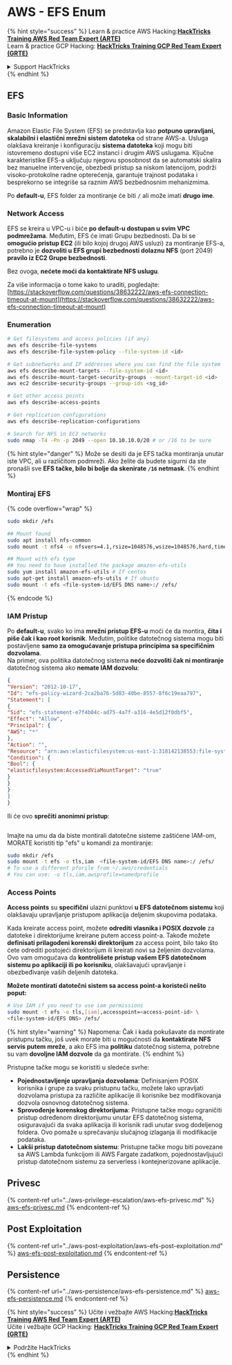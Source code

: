 # AWS - EFS Enum

{% hint style="success" %}
Learn & practice AWS Hacking:<img src="../../../.gitbook/assets/image (1).png" alt="" data-size="line">[**HackTricks Training AWS Red Team Expert (ARTE)**](https://training.hacktricks.xyz/courses/arte)<img src="../../../.gitbook/assets/image (1).png" alt="" data-size="line">\
Learn & practice GCP Hacking: <img src="../../../.gitbook/assets/image (2).png" alt="" data-size="line">[**HackTricks Training GCP Red Team Expert (GRTE)**<img src="../../../.gitbook/assets/image (2).png" alt="" data-size="line">](https://training.hacktricks.xyz/courses/grte)

<details>

<summary>Support HackTricks</summary>

* Check the [**subscription plans**](https://github.com/sponsors/carlospolop)!
* **Join the** 💬 [**Discord group**](https://discord.gg/hRep4RUj7f) or the [**telegram group**](https://t.me/peass) or **follow** us on **Twitter** 🐦 [**@hacktricks\_live**](https://twitter.com/hacktricks\_live)**.**
* **Share hacking tricks by submitting PRs to the** [**HackTricks**](https://github.com/carlospolop/hacktricks) and [**HackTricks Cloud**](https://github.com/carlospolop/hacktricks-cloud) github repos.

</details>
{% endhint %}

## EFS

### Basic Information

Amazon Elastic File System (EFS) se predstavlja kao **potpuno upravljani, skalabilni i elastični mrežni sistem datoteka** od strane AWS-a. Usluga olakšava kreiranje i konfiguraciju **sistema datoteka** koji mogu biti istovremeno dostupni više EC2 instanci i drugim AWS uslugama. Ključne karakteristike EFS-a uključuju njegovu sposobnost da se automatski skalira bez manuelne intervencije, obezbedi pristup sa niskom latencijom, podrži visoko-protokolne radne opterećenja, garantuje trajnost podataka i besprekorno se integriše sa raznim AWS bezbednosnim mehanizmima.

Po **default-u**, EFS folder za montiranje će biti **`/`** ali može imati **drugo ime**.

### Network Access

EFS se kreira u VPC-u i biće **po default-u dostupan u svim VPC podmrežama**. Međutim, EFS će imati Grupu bezbednosti. Da bi se **omogućio pristup EC2** (ili bilo kojoj drugoj AWS usluzi) za montiranje EFS-a, potrebno je **dozvoliti u EFS grupi bezbednosti dolaznu NFS** (port 2049) **pravilo iz EC2 Grupe bezbednosti**.

Bez ovoga, **nećete moći da kontaktirate NFS uslugu**.

Za više informacija o tome kako to uraditi, pogledajte: [https://stackoverflow.com/questions/38632222/aws-efs-connection-timeout-at-mount](https://stackoverflow.com/questions/38632222/aws-efs-connection-timeout-at-mount)

### Enumeration
```bash
# Get filesystems and access policies (if any)
aws efs describe-file-systems
aws efs describe-file-system-policy --file-system-id <id>

# Get subnetworks and IP addresses where you can find the file system
aws efs describe-mount-targets --file-system-id <id>
aws efs describe-mount-target-security-groups --mount-target-id <id>
aws ec2 describe-security-groups --group-ids <sg_id>

# Get other access points
aws efs describe-access-points

# Get replication configurations
aws efs describe-replication-configurations

# Search for NFS in EC2 networks
sudo nmap -T4 -Pn -p 2049 --open 10.10.10.0/20 # or /16 to be sure
```
{% hint style="danger" %}
Može se desiti da je EFS tačka montiranja unutar iste VPC, ali u različitom podmreži. Ako želite da budete sigurni da ste pronašli sve **EFS tačke, bilo bi bolje da skenirate `/16` netmask**.
{% endhint %}

### Montiraj EFS

{% code overflow="wrap" %}
```bash
sudo mkdir /efs

## Mount found
sudo apt install nfs-common
sudo mount -t nfs4 -o nfsvers=4.1,rsize=1048576,wsize=1048576,hard,timeo=600,retrans=2,noresvport <IP>:/ /efs

## Mount with efs type
## You need to have installed the package amazon-efs-utils
sudo yum install amazon-efs-utils # If centos
sudo apt-get install amazon-efs-utils # If ubuntu
sudo mount -t efs <file-system-id/EFS DNS name>:/ /efs/
```
{% endcode %}

### IAM Pristup

Po **default-u**, svako ko ima **mrežni pristup EFS-u** moći će da montira, **čita i piše čak i kao root korisnik**. Međutim, politike datotečnog sistema mogu biti postavljene **samo za omogućavanje pristupa principima sa specifičnim dozvolama**.\
Na primer, ova politika datotečnog sistema **neće dozvoliti čak ni montiranje** datotečnog sistema ako **nemate IAM dozvolu**:
```json
{
"Version": "2012-10-17",
"Id": "efs-policy-wizard-2ca2ba76-5d83-40be-8557-8f6c19eaa797",
"Statement": [
{
"Sid": "efs-statement-e7f4b04c-ad75-4a7f-a316-4e5d12f0dbf5",
"Effect": "Allow",
"Principal": {
"AWS": "*"
},
"Action": "",
"Resource": "arn:aws:elasticfilesystem:us-east-1:318142138553:file-system/fs-0ab66ad201b58a018",
"Condition": {
"Bool": {
"elasticfilesystem:AccessedViaMountTarget": "true"
}
}
}
]
}
```
Ili će ovo **sprečiti anonimni pristup**:

<figure><img src="../../../.gitbook/assets/image (278).png" alt=""><figcaption></figcaption></figure>

Imajte na umu da da biste montirali datotečne sisteme zaštićene IAM-om, MORATE koristiti tip "efs" u komandi za montiranje:
```bash
sudo mkdir /efs
sudo mount -t efs -o tls,iam  <file-system-id/EFS DNS name>:/ /efs/
# To use a different pforile from ~/.aws/credentials
# You can use: -o tls,iam,awsprofile=namedprofile
```
### Access Points

**Access points** su **specifični** ulazni punktovi **u EFS datotečnom sistemu** koji olakšavaju upravljanje pristupom aplikacija deljenim skupovima podataka.

Kada kreirate access point, možete **odrediti vlasnika i POSIX dozvole** za datoteke i direktorijume kreirane putem access point-a. Takođe možete **definisati prilagođeni korenski direktorijum** za access point, bilo tako što ćete odrediti postojeći direktorijum ili kreirati novi sa željenim dozvolama. Ovo vam omogućava da **kontrolišete pristup vašem EFS datotečnom sistemu po aplikaciji ili po korisniku**, olakšavajući upravljanje i obezbeđivanje vaših deljenih datoteka.

**Možete montirati datotečni sistem sa access point-a koristeći nešto poput:**
```bash
# Use IAM if you need to use iam permissions
sudo mount -t efs -o tls,[iam],accesspoint=<access-point-id> \
<file-system-id/EFS DNS> /efs/
```
{% hint style="warning" %}
Napomena: Čak i kada pokušavate da montirate pristupnu tačku, još uvek morate biti u mogućnosti da **kontaktirate NFS servis putem mreže**, a ako EFS ima **politiku** datotečnog sistema, potrebne su vam **dovoljne IAM dozvole** da ga montirate.
{% endhint %}

Pristupne tačke mogu se koristiti u sledeće svrhe:

* **Pojednostavljenje upravljanja dozvolama**: Definisanjem POSIX korisnika i grupe za svaku pristupnu tačku, možete lako upravljati dozvolama pristupa za različite aplikacije ili korisnike bez modifikovanja dozvola osnovnog datotečnog sistema.
* **Sprovođenje korenskog direktorijuma**: Pristupne tačke mogu ograničiti pristup određenom direktorijumu unutar EFS datotečnog sistema, osiguravajući da svaka aplikacija ili korisnik radi unutar svog dodeljenog foldera. Ovo pomaže u sprečavanju slučajnog izlaganja ili modifikacije podataka.
* **Lakši pristup datotečnom sistemu**: Pristupne tačke mogu biti povezane sa AWS Lambda funkcijom ili AWS Fargate zadatkom, pojednostavljujući pristup datotečnom sistemu za serverless i kontejnerizovane aplikacije.

## Privesc

{% content-ref url="../aws-privilege-escalation/aws-efs-privesc.md" %}
[aws-efs-privesc.md](../aws-privilege-escalation/aws-efs-privesc.md)
{% endcontent-ref %}

## Post Exploitation

{% content-ref url="../aws-post-exploitation/aws-efs-post-exploitation.md" %}
[aws-efs-post-exploitation.md](../aws-post-exploitation/aws-efs-post-exploitation.md)
{% endcontent-ref %}

## Persistence

{% content-ref url="../aws-persistence/aws-efs-persistence.md" %}
[aws-efs-persistence.md](../aws-persistence/aws-efs-persistence.md)
{% endcontent-ref %}

{% hint style="success" %}
Učite i vežbajte AWS Hacking:<img src="../../../.gitbook/assets/image (1).png" alt="" data-size="line">[**HackTricks Training AWS Red Team Expert (ARTE)**](https://training.hacktricks.xyz/courses/arte)<img src="../../../.gitbook/assets/image (1).png" alt="" data-size="line">\
Učite i vežbajte GCP Hacking: <img src="../../../.gitbook/assets/image (2).png" alt="" data-size="line">[**HackTricks Training GCP Red Team Expert (GRTE)**<img src="../../../.gitbook/assets/image (2).png" alt="" data-size="line">](https://training.hacktricks.xyz/courses/grte)

<details>

<summary>Podržite HackTricks</summary>

* Proverite [**planove pretplate**](https://github.com/sponsors/carlospolop)!
* **Pridružite se** 💬 [**Discord grupi**](https://discord.gg/hRep4RUj7f) ili [**telegram grupi**](https://t.me/peass) ili **pratite** nas na **Twitteru** 🐦 [**@hacktricks\_live**](https://twitter.com/hacktricks\_live)**.**
* **Podelite hakerske trikove slanjem PR-ova na** [**HackTricks**](https://github.com/carlospolop/hacktricks) i [**HackTricks Cloud**](https://github.com/carlospolop/hacktricks-cloud) github repozitorijume.

</details>
{% endhint %}
